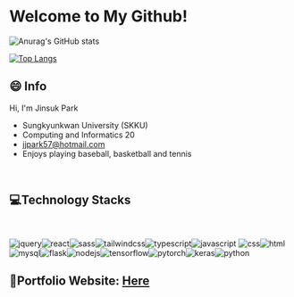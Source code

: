 # Welcome to My Github!


![Anurag's GitHub stats](https://github-readme-stats.vercel.app/api?username=jjpark51&show_icons=true&theme=dark)


[![Top Langs](https://github-readme-stats.vercel.app/api/top-langs/?username=jjpark51&hide=jupyter%20notebook&layout=compact)](https://github.com/jjpark51/github-readme-stats)


## 😄 Info
 
Hi, I'm Jinsuk Park
- Sungkyunkwan University (SKKU)
- Computing and Informatics 20
- jjpark57@hotmail.com
- Enjoys playing baseball, basketball and tennis

<br>
 
## 💻Technology Stacks

<br>
  
 ![jquery](https://img.shields.io/badge/jQuery-0769AD?style=for-the-badge&logo=jquery&logoColor=white)![react](https://img.shields.io/badge/React-20232A?style=for-the-badge&logo=react&logoColor=61DAFB)![sass](https://img.shields.io/badge/Sass-CC6699?style=for-the-badge&logo=sass&logoColor=white)![tailwindcss](https://img.shields.io/badge/Tailwind_CSS-38B2AC?style=for-the-badge&logo=tailwind-css&logoColor=white)![typescript](https://img.shields.io/badge/TypeScript-007ACC?style=for-the-badge&logo=typescript&logoColor=white)![javascript](https://img.shields.io/badge/JavaScript-323330?style=for-the-badge&logo=javascript&logoColor=F7DF1E) ![css](https://img.shields.io/badge/CSS3-1572B6?style=for-the-badge&logo=css3&logoColor=white)![html](https://img.shields.io/badge/HTML5-E34F26?style=for-the-badge&logo=html5&logoColor=white)![mysql](	https://img.shields.io/badge/MySQL-005C84?style=for-the-badge&logo=mysql&logoColor=white)![flask](https://img.shields.io/badge/Flask-000000?style=for-the-badge&logo=flask&logoColor=white)![nodejs](https://img.shields.io/badge/Node.js-339933?style=for-the-badge&logo=nodedotjs&logoColor=white)![tensorflow](https://img.shields.io/badge/TensorFlow-FF6F00?style=for-the-badge&logo=tensorflow&logoColor=white)![pytorch](https://img.shields.io/badge/PyTorch-EE4C2C?style=for-the-badge&logo=pytorch&logoColor=white)![keras](https://img.shields.io/badge/Keras-FF0000?style=for-the-badge&logo=keras&logoColor=white)![python](https://img.shields.io/badge/Python-FFD43B?style=for-the-badge&logo=python&logoColor=blue)

## 📝Portfolio Website: <a href="https://jsp-portfolio.netlify.app/">Here</a>
  
  

<!--
**jjpark51/jjpark51** is a ✨ _special_ ✨ repository because its `README.md` (this file) appears on your GitHub profile.

Here are some ideas to get you started:

- 🔭 I’m currently working on ...
- 🌱 I’m currently learning ...
- 👯 I’m looking to collaborate on ...
- 🤔 I’m looking for help with ...
- 💬 Ask me about ...
- 📫 How to reach me: ...
- 😄 Pronouns: ...
- ⚡ Fun fact: ...
-->
